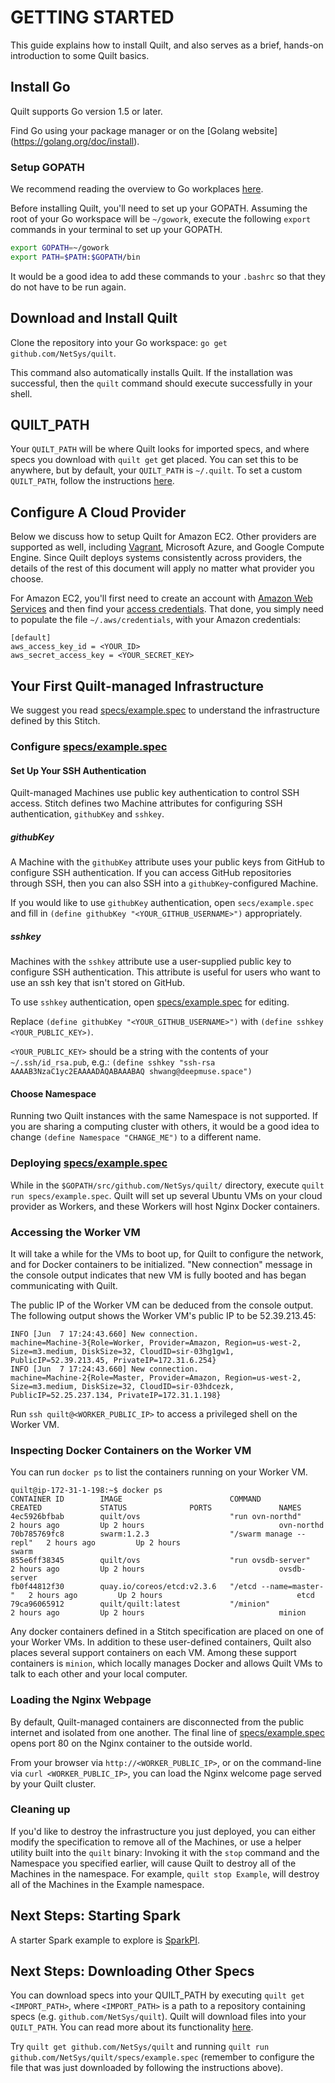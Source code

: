 # GETTING STARTED
This guide explains how to install Quilt, and also serves as a
brief, hands-on introduction to some Quilt basics.

## Install Go
Quilt supports Go version 1.5 or later.

Find Go using your package manager or on the [Golang website] (https://golang.org/doc/install).

### Setup GOPATH
We recommend reading the overview to Go workplaces [here](https://golang.org/doc/code.html).

Before installing Quilt, you'll need to set up your GOPATH. Assuming the root of
your Go workspace will be `~/gowork`, execute the following `export` commands in
your terminal to set up your GOPATH.
```bash
export GOPATH=~/gowork
export PATH=$PATH:$GOPATH/bin
```
It would be a good idea to add these commands to your `.bashrc` so that they do
not have to be run again.

## Download and Install Quilt
Clone the repository into your Go workspace: `go get github.com/NetSys/quilt`.

This command also automatically installs Quilt. If the installation was
successful, then the `quilt` command should execute successfully in your shell.

## QUILT_PATH
Your `QUILT_PATH` will be where Quilt looks for imported specs, and where
specs you download with `quilt get` get placed. You can set this to be anywhere,
but by default, your `QUILT_PATH` is `~/.quilt`. To set a custom `QUILT_PATH`,
follow the instructions
[here](https://github.com/NetSys/quilt/blob/master/docs/Stitch.md#quilt_path).

## Configure A Cloud Provider

Below we discuss how to setup Quilt for Amazon EC2.  Other providers are
supported as well, including [Vagrant](Vagrant.md), Microsoft Azure, and
Google Compute Engine.  Since Quilt deploys systems consistently across
providers, the details of the rest of this document will apply no matter what
provider you choose.

For Amazon EC2, you'll first need to create an account with [Amazon Web
Services](https://aws.amazon.com/ec2/) and then find your
[access credentials](http://docs.aws.amazon.com/cli/latest/userguide/cli-chap-getting-set-up.html#cli-signup).
That done, you simply need to populate the file `~/.aws/credentials`, with your
Amazon credentials:
```
[default]
aws_access_key_id = <YOUR_ID>
aws_secret_access_key = <YOUR_SECRET_KEY>
```

## Your First Quilt-managed Infrastructure
We suggest you read [specs/example.spec](../specs/example.spec) to understand the
infrastructure defined by this Stitch.

### Configure [specs/example.spec](../specs/example.spec)
#### Set Up Your SSH Authentication
Quilt-managed Machines use public key authentication to control SSH access. Stitch
defines two Machine attributes for configuring SSH authentication, `githubKey`
and `sshkey`.

##### githubKey
A Machine with the `githubKey` attribute uses your public keys from GitHub
to configure SSH authentication. If you can access GitHub repositories through
SSH, then you can also SSH into a `githubKey`-configured Machine.

If you would like to use `githubKey` authentication, open `secs/example.spec`
and fill in `(define githubKey "<YOUR_GITHUB_USERNAME>")` appropriately.

##### sshkey
Machines with the `sshkey` attribute use a user-supplied public key to configure
SSH authentication. This attribute is useful for users who want to use an ssh key
that isn't stored on GitHub.

To use `sshkey` authentication, open
[specs/example.spec](../specs/example.spec) for editing.

Replace `(define githubKey
"<YOUR_GITHUB_USERNAME>")` with `(define sshkey <YOUR_PUBLIC_KEY>)`.

`<YOUR_PUBLIC_KEY>` should be a string with the contents of your
`~/.ssh/id_rsa.pub`, e.g.: `(define sshkey "ssh-rsa
AAAAB3NzaC1yc2EAAAADAQABAAABAQ shwang@deepmuse.space")`

#### Choose Namespace
Running two Quilt instances with the same Namespace is not supported.
If you are sharing a computing cluster with others, it would be a good idea to
change `(define Namespace "CHANGE_ME")` to a different name.

### Deploying [specs/example.spec](../specs/example.spec)
While in the `$GOPATH/src/github.com/NetSys/quilt/` directory, execute `quilt
run specs/example.spec`. Quilt will set up several Ubuntu VMs on your cloud
provider as Workers, and these Workers will host Nginx Docker containers.


### Accessing the Worker VM
It will take a while for the VMs to boot up, for Quilt to configure the network,
and for Docker containers to be initialized. "New connection" message in the console
output indicates that new VM is fully booted and has began communicating with
Quilt.

The public IP of the Worker VM can be deduced from the console output. The
following output shows the Worker VM's public IP to be 52.39.213.45:
```
INFO [Jun  7 17:24:43.660] New connection.
machine=Machine-3{Role=Worker, Provider=Amazon, Region=us-west-2, Size=m3.medium, DiskSize=32, CloudID=sir-03hg1gw1, PublicIP=52.39.213.45, PrivateIP=172.31.6.254}
INFO [Jun  7 17:24:43.660] New connection.
machine=Machine-2{Role=Master, Provider=Amazon, Region=us-west-2, Size=m3.medium, DiskSize=32, CloudID=sir-03hdcezk, PublicIP=52.25.237.134, PrivateIP=172.31.1.198}
```

Run `ssh quilt@<WORKER_PUBLIC_IP>` to access a privileged shell on the Worker VM.

### Inspecting Docker Containers on the Worker VM
You can run `docker ps` to list the containers running on your Worker VM.

```
quilt@ip-172-31-1-198:~$ docker ps
CONTAINER ID        IMAGE                        COMMAND                  CREATED             STATUS              PORTS               NAMES
4ec5926bfbab        quilt/ovs                    "run ovn-northd"         2 hours ago         Up 2 hours                              ovn-northd
70b785769fc8        swarm:1.2.3                  "/swarm manage --repl"   2 hours ago         Up 2 hours                              swarm
855e6ff38345        quilt/ovs                    "run ovsdb-server"       2 hours ago         Up 2 hours                              ovsdb-server
fb0f44812f30        quay.io/coreos/etcd:v2.3.6   "/etcd --name=master-"   2 hours ago         Up 2 hours                              etcd
79ca96065912        quilt/quilt:latest           "/minion"                2 hours ago         Up 2 hours                              minion
```

Any docker containers defined in a Stitch specification are placed on one of
your Worker VMs.  In addition to these user-defined containers, Quilt also
places several support containers on each VM. Among these support containers is
`minion`, which locally manages Docker and allows Quilt VMs to talk to each
other and your local computer.

### Loading the Nginx Webpage
By default, Quilt-managed containers are disconnected from the public internet
and isolated from one another.  The final line of
[specs/example.spec](../specs/example.spec) opens port 80 on the Nginx
container to the outside world.

From your browser via `http://<WORKER_PUBLIC_IP>`, or on the command-line via
`curl <WORKER_PUBLIC_IP>`, you can load the Nginx welcome page served by your
Quilt cluster.

### Cleaning up

If you'd like to destroy the infrastructure you just deployed, you can either
modify the specification to remove all of the Machines, or use a helper utility
built into the `quilt` binary:  Invoking it with the `stop` command and the
Namespace you specified earlier, will cause Quilt to destroy all of the
Machines in the namespace.  For example, `quilt stop Example`, will destroy all
of the Machines in the Example namespace.

## Next Steps: Starting Spark
A starter Spark example to explore is [SparkPI](../specs/spark/).

## Next Steps: Downloading Other Specs
You can download specs into your QUILT_PATH by executing
`quilt get <IMPORT_PATH>`, where `<IMPORT_PATH>` is a path to a repository
containing specs (e.g. `github.com/NetSys/quilt`). Quilt will download files
into your `QUILT_PATH`. You can read more about its functionality
[here](https://github.com/NetSys/quilt/blob/master/docs/Stitch.md#quilt_path).

Try `quilt get github.com/NetSys/quilt` and running
`quilt run github.com/NetSys/quilt/specs/example.spec` (remember to
configure the file that was just downloaded by following the instructions
above).
